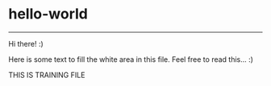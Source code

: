 # hello-world

***

Hi there! :)

Here is some text to fill the white area in this file. Feel free to read this... :)

THIS IS TRAINING FILE

